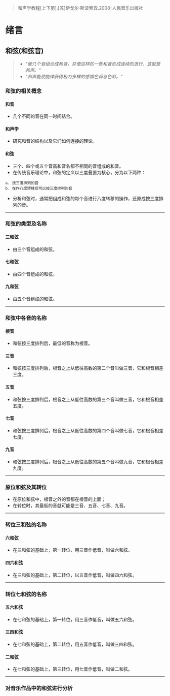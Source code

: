 >和声学教程[上下册].[苏]伊戈尔·斯波索宾.2008-人民音乐出版社

# 绪言
## 和弦(和弦音)

>- *"使几个音组合成和音，并使这样的一些和音形成连续的进行，这就是和声。"*
>- *"和声能使旋律获得极为多样的感情色调与色彩。"*

### 和弦的相关概念
#### 和音
- 几个不同的音在同一时间结合。
#### 和声学
- 研究和音的结构以及它们如何连接的理论。
#### 和弦
- 三个、四个或五个音高和音名都不相同的音组成的和音。
- 在传统音乐理论中，和弦的定义以三度叠置为核心，分为以下两种：
```
a. 按三度排列的音
b. 在作八度转移后可以按三度排列的音
```
- 分析和弦时，通常把组成和弦的每个音进行八度转移的操作，还原成按三度排列的音。
---
### 和弦的类型及名称
#### 三和弦
- 由三个音组成的和弦。
#### 七和弦
- 由四个音组成的和弦。
#### 九和弦
- 由五个音组成的和弦。
---
### 和弦中各音的名称
#### 根音
- 和弦按三度排列后，最低的音称为根音。
#### 三音
- 和弦按三度排列后，根音之上从低往高数的第二个音叫做三音，它和根音相差三度。
#### 五音
- 和弦按三度排列后，根音之上从低往高数的第三个音叫做三音，它和根音相差五度。
#### 七音
- 和弦按三度排列后，根音之上从低往高数的第四个音叫做七音，它和根音相差七度。
#### 九音
- 和弦按三度排列后，根音之上从低往高数的第五个音叫做九音，它和根音相差九度。
---
### 原位和弦及其转位

- 在原位和弦中，根音之外的音都在根音的上面；
- 在转位时，其最低的音就可能是三音、五音、七音、九音。
---
### 转位三和弦的名称
#### 六和弦
- 在三和弦的基础上，第一转位，用三音作低音，叫做六和弦。
#### 四六和弦
- 在三和弦的基础上，第二转位，以五音作低音，叫做四六和弦。
---
### 转位七和弦的名称
#### 五六和弦
- 在七和弦的基础上，第一转位，用三音作低音，叫做五六和弦。
#### 三四和弦
- 在七和弦的基础上，第二转位，用五音作低音，叫做三四和弦。
#### 二和弦
- 在七和弦的基础上，第三转位，用七音作低音，叫做二和弦。
---
### 对音乐作品中的和弦进行分析


